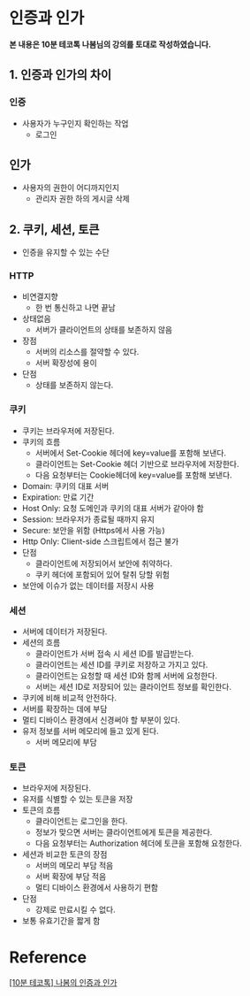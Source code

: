 

# 인증과 인가

**본 내용은 10분 테코톡 나봄님의 강의를 토대로 작성하였습니다.**



## 1. 인증과 인가의 차이

### 인증

* 사용자가 누구인지 확인하는 작업
  * 로그인



## 인가

* 사용자의 권한이 어디까지인지
  * 관리자 권한 하의 게시글 삭제



## 2. 쿠키, 세션, 토큰

* 인증을 유지할 수 있는 수단



### HTTP

* 비연결지향
  * 한 번 통신하고 나면 끝남
* 상태없음
  * 서버가 클라이언트의 상태를 보존하지 않음
* 장점
  * 서버의 리소스를 절약할 수 있다.
  * 서버 확장성에 용이
* 단점
  * 상태를 보존하지 않는다.



### 쿠키

* 쿠키는 브라우저에 저장된다.
* 쿠키의 흐름
  * 서버에서 Set-Cookie 헤더에 key=value를 포함해 보낸다.
  * 클라이언트는 Set-Cookie 헤더 기반으로 브라우저에 저장한다.
  * 다음 요청부터는 Cookie헤더에 key=value를 포함해 보낸다.
* Domain: 쿠키의 대표 서버
* Expiration: 만료 기간
* Host Only: 요청 도메인과 쿠키의 대표 서버가 같아야 함
* Session: 브라우저가 종료될 때까지 유지
* Secure: 보안을 위함 (Https에서 사용 가능)
* Http Only: Client-side 스크립트에서 접근 불가
* 단점
  * 클라이언트에 저장되어서 보안에 취약하다.
  * 쿠키 헤더에 포함되어 있어 탈취 당할 위험
* 보안에 이슈가 없는 데이터를 저장시 사용



### 세션

* 서버에 데이터가 저장된다.
* 세션의 흐름
  * 클라이언트가 서버 접속 시 세션 ID를 발급받는다.
  * 클라이언트는 세션 ID를 쿠키로 저장하고 가지고 있다.
  * 클라이언트는 요청할 때 세션 ID와 함께 서버에 요청한다.
  * 서버는 세션 ID로 저장되어 있는 클라이언트 정보를 확인한다.
* 쿠키에 비해 비교적 안전하다.
* 서버를 확장하는 데에 부담
* 멀티 디바이스 환경에서 신경써야 할 부분이 있다.
* 유저 정보를 서버 메모리에 들고 있게 된다.
  * 서버 메모리에 부담



### 토큰

* 브라우저에 저장된다.
* 유저를 식별할 수 있는 토큰을 저장
* 토큰의 흐름
  * 클라이언트는 로그인을 한다.
  * 정보가 맞으면 서버는 클라이언트에게 토큰을 제공한다.
  * 다음 요청부터는 Authorization 헤더에 토큰을 포함해 요청한다.
* 세션과 비교한 토큰의 장점
  * 서버의 메모리 부담 적음
  * 서버 확장에 부담 적음
  * 멀티 디바이스 환경에서 사용하기 편함
* 단점
  * 강제로 만료시킬 수 없다.
* 보통 유효기간을 짧게 함

# Reference

[[10분 테코톡] 나봄의 인증과 인가](https://www.youtube.com/watch?v=TXWUNePimAc)